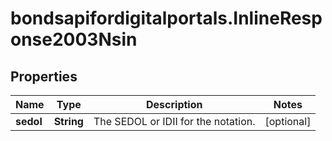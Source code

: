 # bondsapifordigitalportals.InlineResponse2003Nsin

## Properties

Name | Type | Description | Notes
------------ | ------------- | ------------- | -------------
**sedol** | **String** | The SEDOL or IDII for the notation. | [optional] 


